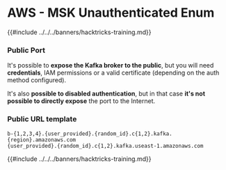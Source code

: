 # AWS - MSK Unauthenticated Enum

{{#include ../../../banners/hacktricks-training.md}}

### Public Port

It's possible to **expose the Kafka broker to the public**, but you will need **credentials**, IAM permissions or a valid certificate (depending on the auth method configured).

It's also **possible to disabled authentication**, but in that case **it's not possible to directly expose** the port to the Internet.

### Public URL template

```
b-{1,2,3,4}.{user_provided}.{random_id}.c{1,2}.kafka.{region}.amazonaws.com
{user_provided}.{random_id}.c{1,2}.kafka.useast-1.amazonaws.com
```

{{#include ../../../banners/hacktricks-training.md}}






